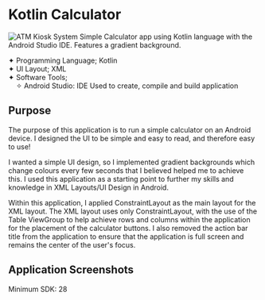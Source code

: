 # Kotlin Calculator
![ATM Kiosk System](https://user-images.githubusercontent.com/22479692/126051660-dbdff86b-3370-4933-9391-20b3d716bca0.png)
Simple Calculator app using Kotlin language with the Android Studio IDE. Features a gradient background.  
  
  ✦ Programming Language; Kotlin    
  ✦ UI Layout; XML  
  ✦ Software Tools;  
  &nbsp;&nbsp;&nbsp;&nbsp;✧ Android Studio: IDE Used to create, compile and build application
  
  
  
  ## Purpose  
  The purpose of this application is to run a simple calculator on an Android device. I designed the UI to be simple and easy to read, and therefore easy to use!  
  
  I wanted a simple UI design, so I implemented gradient backgrounds which change colours every few seconds that I believed helped me to achieve this. I used this application as a starting point to further my skills and knowledge in XML Layouts/UI Design in Android.   
  
  Within this application, I applied ConstraintLayout as the main layout for the XML layout. The XML layout uses only ConstraintLayout, with the use of the Table ViewGroup to help achieve rows and columns within the application for the placement of the calculator buttons. I also removed the action bar title from the application to ensure that the application is full screen and remains the center of the user's focus. 

## Application Screenshots
Minimum SDK: 28  





